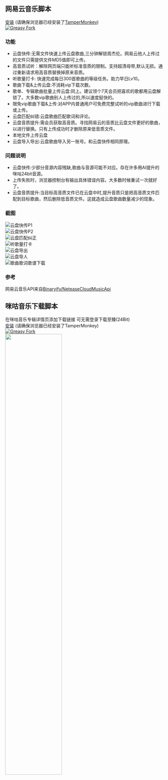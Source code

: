 ## 网易云音乐脚本
[安装](https://greasyfork.org/scripts/459633-%E7%BD%91%E6%98%93%E4%BA%91-%E4%BA%91%E7%9B%98%E6%AD%8C%E6%9B%B2%E5%BF%AB%E4%BC%A0-%E5%90%AB%E5%91%A8%E6%9D%B0%E4%BC%A6-%E4%BA%91%E7%9B%98%E5%8C%B9%E9%85%8D%E7%BA%A0%E6%AD%A3-%E5%90%AC%E6%AD%8C%E9%87%8F%E6%89%93%E5%8D%A1-%E9%9F%B3%E4%B9%90%E6%AD%8C%E8%AF%8D%E4%B9%90%E8%B0%B1%E4%B8%8B%E8%BD%BD/code/%E7%BD%91%E6%98%93%E4%BA%91:%E4%BA%91%E7%9B%98%E6%AD%8C%E6%9B%B2%E5%BF%AB%E4%BC%A0(%E5%90%AB%E5%91%A8%E6%9D%B0%E4%BC%A6)%7C%E4%BA%91%E7%9B%98%E5%8C%B9%E9%85%8D%E7%BA%A0%E6%AD%A3%7C%E5%90%AC%E6%AD%8C%E9%87%8F%E6%89%93%E5%8D%A1%7C%E9%9F%B3%E4%B9%90%E6%AD%8C%E8%AF%8D%E4%B9%90%E8%B0%B1%E4%B8%8B%E8%BD%BD.user.js) (请确保浏览器已经安装了[TamperMonkey](https://www.tampermonkey.net/))  
 [![Greasy Fork](https://img.shields.io/greasyfork/dt/459633?label=greasyfork%20installs)](https://greasyfork.org/zh-CN/scripts/459633)  
 ### 功能
 - 云盘快传:无需文件快速上传云盘歌曲,三分钟解锁周杰伦。网易云他人上传过的文件只需提供文件MD5值即可上传。
- 高音质试听：解除网页端只能听标准音质的限制。支持超清母带,默认无损。通过重新请求用高音质替换掉原来音质。
- 听歌量打卡: 快速完成每日300首歌曲的等级任务。助力早日Lv10。
- 歌曲下载&上传云盘:不消耗vip下载次数。
- 歌单、专辑歌曲批量上传云盘:同上。建议领个7天会员把喜欢的歌都用云盘解锁了。大多数vip歌曲别人上传过的,所以速度挺快的。
- 限免vip歌曲下载&上传:对APP内普通用户可免费完整试听的vip歌曲进行下载或上传。
- 云盘匹配纠错:云盘歌曲匹配歌词和评论。
- 云盘音质提升:需会员获取高音质。寻找网易云的音质比云盘文件更好的歌曲，以进行替换。只有上传成功时才删除原来低音质文件。
- 本地文件上传云盘 
- 云盘导入导出:云盘歌曲导入另一账号。和云盘快传相同原理。 
 ### 问题说明
- 云盘快传:少部分音源内容残缺,歌曲与音源可能不对应。存在许多用AI提升的咪咕24bit音源。
- 上传失败时，浏览器控制台有输出具体错误内容。大多数时候重试一次就好了。
- 云盘音质提升:当目标高音质文件已在云盘中时,提升音质只是把高音质文件匹配到目标歌曲，然后删除低音质文件。这就造成云盘歌曲数量减少的现象。
 ### 截图
![云盘快传P1](https://www.helloimg.com/images/2023/06/05/omja6c.md.png)  
![云盘快传P2](https://www.helloimg.com/images/2023/06/05/omjXLr.md.png)  
![云盘匹配纠正](https://www.helloimg.com/images/2023/06/05/omjeQT.md.png)  
![听歌量打卡](https://www.helloimg.com/images/2023/06/17/otsMzP.md.png)  
![云盘导出](https://www.helloimg.com/images/2023/06/05/omjPlh.md.png)  
![云盘导人](https://www.helloimg.com/images/2023/06/05/omj3Zq.md.png)  
![歌曲歌词歌谱下载](https://www.helloimg.com/images/2023/05/10/oxMJzg.md.png)  
### 参考
网易云音乐API来自[Binaryify/NeteaseCloudMusicApi](https://github.com/Binaryify/NeteaseCloudMusicApi)  
## 咪咕音乐下载脚本
在咪咕音乐专辑详情页添加下载链接 可无需登录下载至臻(24Bit)  
[安装](https://greasyfork.org/scripts/453820-%E5%92%AA%E5%92%95%E9%9F%B3%E4%B9%90%E4%B8%8B%E8%BD%BD/code/%E5%92%AA%E5%92%95%E9%9F%B3%E4%B9%90%E4%B8%8B%E8%BD%BD.user.js) (请确保浏览器已经安装了TamperMonkey)  
 [![Greasy Fork](https://img.shields.io/greasyfork/dt/453820?label=greasyfork%20installs)](https://greasyfork.org/zh-CN/scripts/453820)    
<img src="https://raw.githubusercontent.com/Cinvin/myuserscripts/main/screenshot.png" width="60%">
